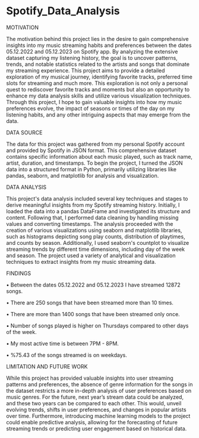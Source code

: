 # Spotify_Data_Analysis

MOTIVATION

The motivation behind this project lies in the desire to gain comprehensive insights into my music streaming habits and preferences between the dates 05.12.2022 and 05.12.2023 on Spotify app. By analyzing the extensive dataset capturing my listening history, the goal is to uncover patterns, trends, and notable statistics related to the artists and songs that dominate my streaming experience. This project aims to provide a detailed exploration of my musical journey, identifying favorite tracks, preferred time slots for streaming and much more. This exploration is not only a personal quest to rediscover favorite tracks and moments but also an opportunity to enhance my data analysis skills and utilize various visualization techniques. Through this project, I hope to gain valuable insights into how my music preferences evolve, the impact of seasons or times of the day on my listening habits, and any other intriguing aspects that may emerge from the data.



DATA SOURCE

The data for this project was gathered from my personal Spotify account and provided by Spotify in JSON format. This comprehensive dataset contains specific information about each music played, such as track name, artist, duration, and timestamps. To begin the project, I turned the JSON data into a structured format in Python, primarily utilizing libraries like pandas, seaborn, and matplotlib for analysis and visualization.



DATA ANALYSIS

This project's data analysis included several key techniques and stages to derive meaningful insights from my Spotify streaming history. Initially, I loaded the data into a pandas DataFrame and investigated its structure and content. Following that, I performed data cleaning by handling missing values and converting timestamps. The analysis proceeded with the creation of various visualizations using seaborn and matplotlib libraries, such as histograms depicting song play counts, distribution of playtimes, and counts by season. Additionally, I used seaborn's countplot to visualize streaming trends by different time dimensions, including day of the week and season. The project used a variety of analytical and visualization techniques to extract insights from my music streaming data.



FINDINGS

•	Between the dates 05.12.2022 and 05.12.2023 I have streamed 12872 songs.

•	There are 250 songs that have been streamed more than 10 times.

•	There are more than 1400 songs that have been streamed only once.

•	Number of songs played is higher on Thursdays compared to other days of the week.

•	My most active time is between 7PM - 8PM.

•	%75.43 of the songs streamed is on weekdays.







LIMITATION AND FUTURE WORK

While this project has provided valuable insights into user streaming patterns and preferences, the absence of genre information for the songs in the dataset restricts a more in-depth analysis of user preferences based on music genres. For the future, next year’s stream data could be analyzed, and these two years can be compared to each other. This would, unveil evolving trends, shifts in user preferences, and changes in popular artists over time. Furthermore, introducing machine learning models to the project could enable predictive analysis, allowing for the forecasting of future streaming trends or predicting user engagement based on historical data.

